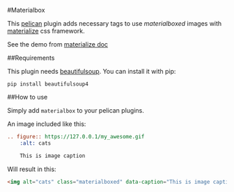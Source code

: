 #Materialbox

This [pelican](http://blog.getpelican.com/) plugin adds necessary tags to use _materialboxed_ images with [materialize](http://materializecss.com/) css framework.

See the demo from [materialize doc](http://materializecss.com/media.html#materialbox)

##Requirements

This plugin needs [beautifulsoup](http://www.crummy.com/software/BeautifulSoup/).
You can install it with pip:

    pip install beautifulsoup4

##How to use

Simply add `materialbox` to your pelican plugins.

An image included like this:
```rst
.. figure:: https://127.0.0.1/my_awesome.gif
    :alt: cats

    This is image caption
```

Will result in this:
```html
<img alt="cats" class="materialboxed" data-caption="This is image caption" src="https://127.0.0.1/my_awesome.gif">
```
